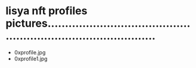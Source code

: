 # lisya nft profiles pictures....................................................................................
- 0xprofile.jpg
- 0xprofile1.jpg
